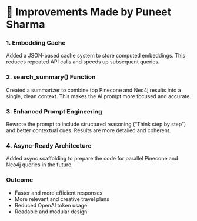 # 🧠 Improvements Made by Puneet Sharma

### 1. Embedding Cache
Added a JSON-based cache system to store computed embeddings. 
This reduces repeated API calls and speeds up subsequent queries.

### 2. search_summary() Function
Created a summarizer to combine top Pinecone and Neo4j results into a single, clean context. 
This makes the AI prompt more focused and accurate.

### 3. Enhanced Prompt Engineering
Rewrote the prompt to include structured reasoning (“Think step by step”) and better contextual cues. 
Results are more detailed and coherent.

### 4. Async-Ready Architecture
Added async scaffolding to prepare the code for parallel Pinecone and Neo4j queries in the future.

### Outcome
- Faster and more efficient responses  
- More relevant and creative travel plans  
- Reduced OpenAI token usage  
- Readable and modular design
